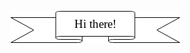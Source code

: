 <p align="center">
  <img src=https://github.com/LauriKajakko/LauriKajakko/blob/main/Untitled%20Diagram.png />
</p>
